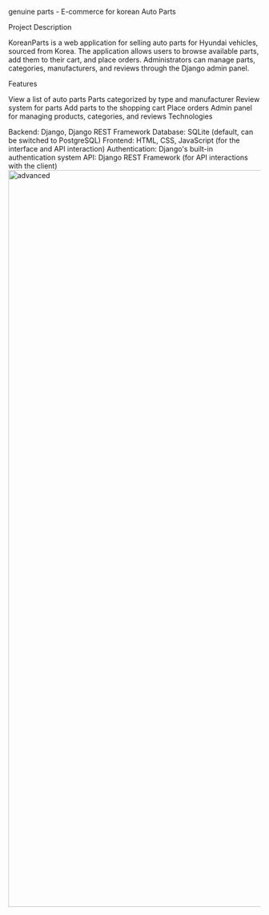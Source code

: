genuine parts - E-commerce for korean Auto Parts

Project Description

KoreanParts is a web application for selling auto parts for Hyundai vehicles, sourced from Korea. The application allows users to browse available parts, add them to their cart, and place orders. Administrators can manage parts, categories, manufacturers, and reviews through the Django admin panel.

Features

View a list of auto parts
Parts categorized by type and manufacturer
Review system for parts
Add parts to the shopping cart
Place orders
Admin panel for managing products, categories, and reviews
Technologies

Backend: Django, Django REST Framework
Database: SQLite (default, can be switched to PostgreSQL)
Frontend: HTML, CSS, JavaScript (for the interface and API interaction)
Authentication: Django's built-in authentication system
API: Django REST Framework (for API interactions with the client)
<img width="1470" alt="advanced " src="https://github.com/user-attachments/assets/ebe28025-9dba-439a-b6c6-9e3168200ed3" />
